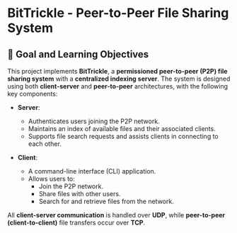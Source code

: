 # BitTrickle - Peer-to-Peer File Sharing System

## 📌 Goal and Learning Objectives

This project implements **BitTrickle**, a **permissioned peer-to-peer (P2P) file sharing system** with a **centralized indexing server**. The system is designed using both **client-server** and **peer-to-peer** architectures, with the following key components:

- **Server**: 
  - Authenticates users joining the P2P network.
  - Maintains an index of available files and their associated clients.
  - Supports file search requests and assists clients in connecting to each other.

- **Client**:
  - A command-line interface (CLI) application.
  - Allows users to:
    - Join the P2P network.
    - Share files with other users.
    - Search for and retrieve files from the network.

All **client-server communication** is handled over **UDP**, while **peer-to-peer (client-to-client)** file transfers occur over **TCP**.


